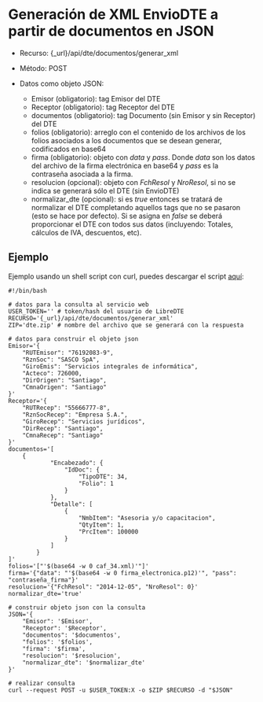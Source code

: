 Generación de XML EnvioDTE a partir de documentos en JSON
=========================================================

- Recurso: {_url}/api/dte/documentos/generar_xml

- Método: POST

- Datos como objeto JSON:
  - Emisor (obligatorio): tag Emisor del DTE
  - Receptor (obligatorio): tag Receptor del DTE
  - documentos (obligatorio): tag Documento (sin Emisor y sin Receptor) del DTE
  - folios (obligatorio): arreglo con el contenido de los archivos de los folios asociados a los documentos que se desean generar, codificados en base64
  - firma (obligatorio): objeto con *data* y *pass*. Donde *data* son los datos del archivo de la firma electrónica en base64 y *pass* es la contraseña asociada a la firma.
  - resolucion (opcional): objeto con *FchResol* y *NroResol*, si no se indica se generará sólo el DTE (sin EnvioDTE)
  - normalizar_dte (opcional): si es *true* entonces se tratará de normalizar el DTE completando aquellos tags que no se pasaron (esto se hace por defecto). Si se asigna en *false* se deberá proporcionar el DTE con todos sus datos (incluyendo: Totales, cálculos de IVA, descuentos, etc).

Ejemplo
-------

Ejemplo usando un shell script con curl, puedes descargar el script
[aquí]({_base}/codigo/generar_xml.sh):

	#!/bin/bash

	# datos para la consulta al servicio web
	USER_TOKEN='' # token/hash del usuario de LibreDTE
	RECURSO='{_url}/api/dte/documentos/generar_xml'
	ZIP='dte.zip' # nombre del archivo que se generará con la respuesta

	# datos para construir el objeto json
	Emisor='{
	    "RUTEmisor": "76192083-9",
	    "RznSoc": "SASCO SpA",
	    "GiroEmis": "Servicios integrales de informática",
	    "Acteco": 726000,
	    "DirOrigen": "Santiago",
	    "CmnaOrigen": "Santiago"
	}'
	Receptor='{
	    "RUTRecep": "55666777-8",
	    "RznSocRecep": "Empresa S.A.",
	    "GiroRecep": "Servicios jurídicos",
	    "DirRecep": "Santiago",
	    "CmnaRecep": "Santiago"
	}'
	documentos='[
	    {
                "Encabezado": {
                    "IdDoc": {
                        "TipoDTE": 34,
                        "Folio": 1
                    }
                },
                "Detalle": [
                    {
                        "NmbItem": "Asesoria y/o capacitacion",
                        "QtyItem": 1,
                        "PrcItem": 100000
                    }
                ]
            }
	]'
	folios='["'$(base64 -w 0 caf_34.xml)'"]'
	firma='{"data": "'$(base64 -w 0 firma_electronica.p12)'", "pass": "contraseña_firma"}'
	resolucion='{"FchResol": "2014-12-05", "NroResol": 0}'
	normalizar_dte='true'

	# construir objeto json con la consulta
	JSON='{
	    "Emisor": '$Emisor',
	    "Receptor": '$Receptor',
	    "documentos": '$documentos',
	    "folios": '$folios',
	    "firma": '$firma',
	    "resolucion": '$resolucion',
	    "normalizar_dte": '$normalizar_dte'
	}'

	# realizar consulta
	curl --request POST -u $USER_TOKEN:X -o $ZIP $RECURSO -d "$JSON"
